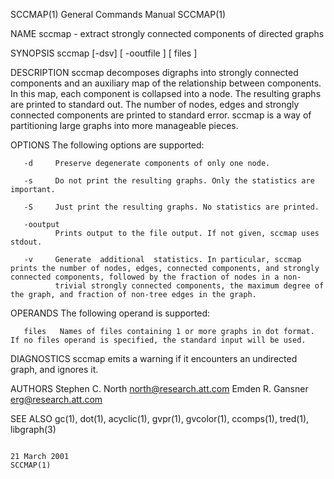 SCCMAP(1)                                                                                  General Commands Manual                                                                                  SCCMAP(1)



NAME
       sccmap - extract strongly connected components of directed graphs

SYNOPSIS
       sccmap [-dsv] [ -ooutfile ] [ files ]

DESCRIPTION
       sccmap  decomposes  digraphs  into  strongly  connected  components and an auxiliary map of the relationship between components.  In this map, each component is collapsed into a node.  The resulting
       graphs are printed to standard out.  The number of nodes, edges and strongly connected components are printed to standard error.  sccmap is a way of partitioning large graphs  into  more  manageable
       pieces.

OPTIONS
       The following options are supported:

       -d     Preserve degenerate components of only one node.

       -s     Do not print the resulting graphs. Only the statistics are important.

       -S     Just print the resulting graphs. No statistics are printed.

       -ooutput
              Prints output to the file output. If not given, sccmap uses stdout.

       -v     Generate  additional  statistics. In particular, sccmap prints the number of nodes, edges, connected components, and strongly connected components, followed by the fraction of nodes in a non-
              trivial strongly connected components, the maximum degree of the graph, and fraction of non-tree edges in the graph.

OPERANDS
       The following operand is supported:

       files   Names of files containing 1 or more graphs in dot format.  If no files operand is specified, the standard input will be used.

DIAGNOSTICS
       sccmap emits a warning if it encounters an undirected graph, and ignores it.

AUTHORS
       Stephen C. North <north@research.att.com>
       Emden R. Gansner <erg@research.att.com>

SEE ALSO
       gc(1), dot(1), acyclic(1), gvpr(1), gvcolor(1), ccomps(1), tred(1), libgraph(3)



                                                                                                21 March 2001                                                                                       SCCMAP(1)
